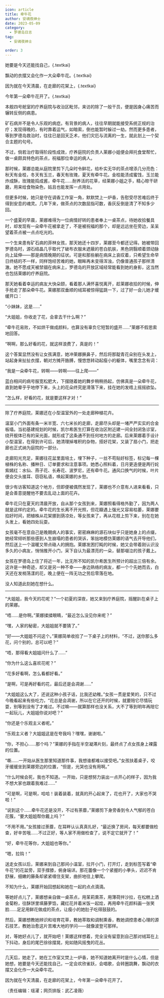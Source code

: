 ```yaml
---
icon: article
title: 牵牛花
author: 安魂夜绅士
date: 2023-05-09
category:
  - 罗德岛日志
tag:
  - 安魂夜绅士

order: 3
---
```


她要是今天还能找自己，{.textkai}

飘动的衣摆又会化作一大朵牵牛花。{.textkai}

因为就在今天清晨，在走廊的花架上，{.textkai}

今年第一朵牵牛花开了。{.textkai}

<!-- more -->

本舰四号舱室的疗养庭院与收治区毗邻，来访的除了一般干员，便是因身心痛苦而辗转反侧的病患。

矿石病并不是令人乐观的病症。有背景的病人，往往早期就能接受系统正规的治疗；发现得晚的，有时靠着运气，如暗索，倒也能暂时躲过一劫。然而更多患者，等到罗德岛救治时，往往已是回天乏术，他们灾厄与流离的一生，就此划上一个契合主题的句号。

不过，倘若治疗取得阶段性成效，疗养庭院的负责人莱娜小姐便会拜托食堂帮忙，做一桌颇具特色的茶点，祝福那位幸运的病人。

那时候，莱娜总能从庭院里剪下几朵时令鲜花，给朴实无华的茶点增添几分亮色：秋天有金桂，冬天有玉兰，春天有玫瑰，夏天有牵牛花。金桂能渍成蜜饯，玉兰能炸成酥，玫瑰能捣成酱，牵牛花……耐养活的花草，经莱娜小姐之手，精心晾干研磨，用来给食物染色，姑且也能发挥一点用处。

但更多时候，她只是守在调香工作室一角，默默焚上一炉香，告慰受尽苦难后终于得到安息的魂灵。几年下来，做茶点的次数屈指可数，香灰反倒是清了不知多少回。

一个盛夏的早晨，莱娜难得为一位病情好转的患者奉上一桌茶点，待她收拾餐具时，却发现有一朵牵牛花被拿走了，不是被祝福的那个，却是远远坐在旁边，呆呆望着茶点被一点点吃光的。

一个生来患有矿石病的菲林女孩，那天她还十四岁，莱娜至今都还记得。她被带回罗德岛时，源石结晶几乎取代了破布衣服未遮蔽的苍白肌肤，黑色阴翳顺着颈动脉向上延伸——那是病情晚期的征状。可是和那些躺在病床上哀叹着，只希望生命早日终结的不一样，同样饱经苦难的她，眼眸再未变得浑浊，仍像普通孩子那样清澈。她不愿成天被禁锢在病床上，罗德岛的开放区域经常能看到她的身影，这当然也包括莱娜的疗养庭院。

那天她看着幸运的病友大快朵颐，看着那人满怀喜悦离开，趁莱娜收拾的时候，伸手抢走了那朵牵牛花。莱娜那双垂顺的绒耳被惊得猛跳一下，过了好一会儿她才缓缓开口：

“小妹妹，这是……”

“大姐姐，你收走了花，会拿去干什么啊？”

“牵牛花易败，不如烘干做成颜料，也算没有辜负它短暂的盛开……”莱娜不假思索地回答。

“啊啊，那么好看的花，就这样浪费了，真是的！”

这个答案显然没有让女孩满意，她冲莱娜撅鼻子，然后将那靛青花朵别在头发上，站起身来扯扯衣摆，朝对方摊开胳膊，慢悠悠转动起瘦小的躯体，嘴里念念有词：

“我是一朵牵牛花，转啊——转啊——往上爬——”

蓝白相间的病号服宽松肥大，下摆随着她的舞步稍稍扬起，仿佛真是一朵牵牛花，直到她晕乎乎地停下来，头上的花朵终究是滑落下来，挂在她的发绺上摇摇欲坠。

“怎么样，好看的花，就是要这样才对！”

---

除了疗养庭院，莱娜还在小型温室外的一处走廊种植花卉。

温室小门外面有条一米半宽、六七米长的走廊，走廊尽头却是一堵严严实实的合金板墙。当初基建规划的时候，凯尔希医生打算在收治区附近建一间全封闭急诊室，绕开舰体已有的采光面，就形成了这条通不到任何地方的走廊。后来莱娜着手设计小型温室，在得到许可后，她清理掉堆积的杂物，搭好花架，又装了扇小门，把走廊也正式纳为庭院的一部分。

走廊阳光充足，莱娜往花盆里面培土，埋下种子，一丝不苟贴好标签，标记每一棵植株的名称、播种日、订单要求和注意事项。她悉心照料着，日月更迭便是两行姹紫嫣红：水仙、燕子花、长寿花、波罗尼，还有牵牛花。通风口换气的时候，叶片便会交头接耳、窃窃私语，唤起莱娜的乡愁。

很少有访客知道这个地方，但即便被偶然发现了，莱娜也不介意有人进来看看，只是会善意提醒他不要去乱动上面的花卉。

牵牛花只在夏天的清晨开放，自从那个女孩到来，莱娜照看得格外勤了，因为两人就是这样约定的。牵牛花的生长离不开光照，但花瓣遇上强光又容易枯萎，莱娜要掐好时间，把植株从花架挪到荫凉处，等女孩来了，再从花枝上剪下来，别在在她头发上，看她四处玩耍。

女孩毫不在意自己是晚期病人的事实，密密麻麻的源石块似乎只是她身上的点缀，她经常倾听那些感到人生崩塌的患者的哭诉，笨拙地模仿莱娜的语气去开导他们，然后送上一个温暖又带点硌人的拥抱。莱娜发困打盹的时候，她又会带着刚认识没多久的小病友，悄悄推开小门，采下自认为最漂亮的一朵，替那啜泣的孩子戴上。

女孩在罗德岛上住了将近一年，比无所不知的凯尔希医生所预计的超出三倍有余。这许是一种奇迹，却又是另一种不幸——身边熟络的病友，都一个个先她而去，白天还在发梢荡漾的花，晚上便在一阵无功之劳后零落在地。

没人知道此刻她在想什么。

---

“大姐姐，我今天的花呢？”一个初夏的深夜，她又来到疗养庭院，摇醒趴在桌子上的莱娜。

“唔……是你啊。”莱娜揉揉眼睛，“最近怎么没见你来呢？”

“嘿，人家的秘密，大姐姐就不要猜了。”

“好——大姐姐不问这个。”莱娜简单收拾了一下桌子上的材料，“不过，送你那么多花，问个别的，总可以吧？”

“唔，那得看大姐姐问什么了……”

“你为什么这么喜欢花呢？”

“花多好看啊，怎么看都好看。”

“是啊，可是再好看的花，最后还是会凋谢……”

“大姐姐这么大了，还说这种小孩子话，比我还幼稚。”女孩一贯是爱笑的，只不过今晚看起来有些吃力，“花总是会凋谢，所以在它还开的时候，就要陪它尽情玩耍，别等到没有了才难过。不过嘛——就算那样也没关系，大不了等到明年再陪它一起玩儿，大姐姐你说对吧？”

“你还是个乐观主义者呢。”

“乐观主义者？大姐姐这是在夸我吗？嘿嘿，谢谢啦。”

“你，不担心……那个吗？”莱娜的手指在半空凝滞片刻，最终点了点女孩身上裸露的位置。

“嘶……一开始从医生那里知道那件事，我想谁都难以接受吧。”女孩扶着桌子，咬牙缓缓坐到莱娜旁边的位置，“但是，光哭也没有用啊。”

“什么时候会死，我也不知道。一开始，只是想努力装出一点开心的样子，因为我不想大家也跟着我难过……”

“可是啊，可是啊，哈哈！装着装着，就真的开心起来了，花也开了，大家也不哭啦！”

“说到这个……牵牛花还是没开，不过有荼蘼，”莱娜剪下身旁香到令人气郁的苍白花簇，“要大姐姐帮你戴上吗？”

“不用不用。”女孩接过荼蘼，在耳畔认认真真扎好，“最近换了房间，每天都要做检查，好辛苦哦……不过正好，等人家不用做检查了，说不定它就开了！”

“好，牵牛花等你，大姐姐也等你。”

“嗯，拉钩！”

送走女孩以后，莱娜来到自己那间小温室，拉开小门，打开灯，走到标签写着“牵牛花”的花盆旁，双手撑膝，俯身端详。那花蕾像一个个紧握的小拳头，迟迟不肯舒展，细嫩的藤条却紧紧缠住支架，曲折地往上攀爬。

不知为什么，莱娜开始回想起和她在一起的点点滴滴。

等她好点儿了，莱娜想亲自做一桌茶点，用茉莉熏茶，用薄荷拌沙拉，在松糕上洒金菊粉，往酥饼里填藤萝馅，藏红花并着米饭一起烩，再用牵牛花颜料画一张笑脸……足足用鲜花做成的茶点，让瘦小的她肚子吃得鼓鼓的。

然后，莱娜想教她辨识和培育花草，教她萃取和调制熏香，教她调控患者心理的源石技艺，教她治愈这片苦难大地的学问——就像波登可那样。

对，等她好点儿了，就开始吧！莱娜这样想着，完全没有留意到自己那对绒耳在上下抖动，身后的尾巴徐徐摆晃，宛如随风摇曳的花丛。

---

几天后，她走了。她在工作室又焚上一炉香，她不知道她离开时是什么心情，但是她想，她要是今天还能找自己，一定会欢欣雀跃，会唱歌，会转圈跳舞，飘动的衣摆又会化作一大朵牵牛花。

因为就在今天清晨，在走廊的花架上，今年第一朵牵牛花开了。<eod />

（责任编辑：瑶濯；网页排版：武乙凌薇）

<ArticleAd />